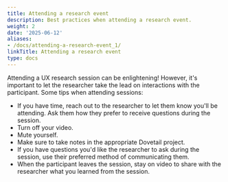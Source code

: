 ```yaml
---
title: Attending a research event
description: Best practices when attending a research event.
weight: 2
date: '2025-06-12'
aliases:
- /docs/attending-a-research-event_1/
linkTitle: Attending a research event
type: docs
---
```


Attending a UX research session can be enlightening! However, it's important to let the researcher take the lead on interactions with the participant. Some tips when attending sessions:

- If you have time, reach out to the researcher to let them know you'll be attending. Ask them how they prefer to receive questions during the session.
- Turn off your video.
- Mute yourself.
- Make sure to take notes in the appropriate Dovetail project.
- If you have questions you'd like the researcher to ask during the session, use their preferred method of communicating them.
- When the participant leaves the session, stay on video to share with the researcher what you learned from the session.
